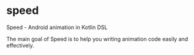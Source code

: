 # speed
Speed - Android animation in Kotlin DSL

The main goal of Speed is to help you writing animation code easily and effectively.
